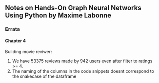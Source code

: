 ## Notes on Hands-On Graph Neural Networks Using Python by Maxime Labonne

### Errata


#### Chapter 4

Building movie reviwer: 
1. We have 53375 reviews made by 942 users even after filter to ratings >= 4.
2. The naming of the columns in the code snippets doesnt correspond to the snakecase of the dataframe


